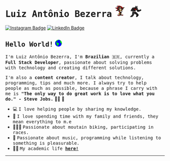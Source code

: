 # <samp>Luiz Antônio Bezerra</samp> <img src="https://github.com/bezerraluiz/BezerraLuiz/blob/main/assets/shadow%20gif.gif" width="40px" height="40px"> <img src="https://github.com/bezerraluiz/BezerraLuiz/blob/main/assets/batman.gif" width="40px" height="40px">


[![Instagram Badge](https://img.shields.io/badge/Instagram-%23E4405F.svg?&style=flat-square&logo=instagram&logoColor=white&color=071A2C&link=https://www.instagram.com/_bezerraluiz/)](https://www.instagram.com/_bezerraluiz/)
[![LinkedIn Badge](https://img.shields.io/badge/LinkedIn-%23E4405F.svg?&style=flat-square&logo=linkedin&logoColor=white&color=071A2C&link=https://www.linkedin.com/in/luiz-apc-bezerra/)](https://www.linkedin.com/in/luiz-apc-bezerra/)

## <samp>Hello World!</samp> <img src="https://github.com/bezerraluiz/BezerraLuiz/blob/main/assets/earth.gif" width="22px" height="22px">

<samp>I'm Luiz Antônio Bezerra, I'm __Brazilian__ 🇧🇷, currently a __Full Stack Developer__, passionate about solving problems with technology and creating different solutions.

<samp>I'm also a __content creator__, I talk about technology, programming, tips and much more. I always try to help people as much as possible, because a phrase I carry with me is __"The only way to do great work is to love what you do." - Steve Jobs.__</samp>&nbsp;👨‍💻&nbsp;🚀

- 💻&nbsp;<samp>I love helping people by sharing my knowledge.</samp>
- 🏡&nbsp;<samp>I love spending time with my family and friends, they mean everything to m.e</samp>
- 🚵🏻‍♂️&nbsp;<samp>Passionate about moutain biking, participating in races.</samp>
- 🎸&nbsp;<samp>Passionate about music, programming while listening to something is pleasurable.</samp>
- 👨‍🎓&nbsp;<samp>My academic life [__here!__](https://github.com/bezerraluiz/list-of-courses-certifications)</samp>

---
